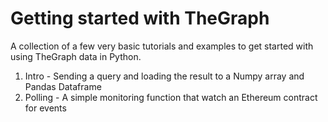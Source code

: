 # Getting started with TheGraph
A collection of a few very basic tutorials and examples to get started with using TheGraph data in Python.

1. Intro - Sending a query and loading the result to a Numpy array and Pandas Dataframe
2. Polling - A simple monitoring function that watch an Ethereum contract for events
